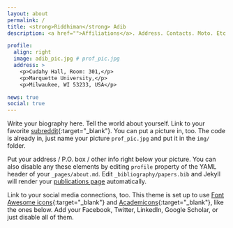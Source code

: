 ```yaml
---
layout: about
permalink: /
title: <strong>Riddhiman</strong> Adib
description: <a href="">Affiliations</a>. Address. Contacts. Moto. Etc.

profile:
  align: right
  image: adib_pic.jpg # prof_pic.jpg
  address: >
    <p>Cudahy Hall, Room: 301,</p>
    <p>Marquette University,</p>
    <p>Milwaukee, WI 53233, USA</p>

news: true
social: true
---
```


Write your biography here. Tell the world about yourself. Link to your favorite [subreddit](http://reddit.com){:target="\_blank"}. You can put a picture in, too. The code is already in, just name your picture `prof_pic.jpg` and put it in the `img/` folder.

Put your address / P.O. box / other info right below your picture. You can also disable any these elements by editing `profile` property of the YAML header of your `_pages/about.md`. Edit `_bibliography/papers.bib` and Jekyll will render your [publications page](/al-folio/publications/) automatically.

Link to your social media connections, too. This theme is set up to use [Font Awesome icons](http://fortawesome.github.io/Font-Awesome/){:target="\_blank"} and [Academicons](https://jpswalsh.github.io/academicons/){:target="\_blank"}, like the ones below. Add your Facebook, Twitter, LinkedIn, Google Scholar, or just disable all of them.
